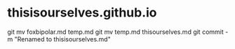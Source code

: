 # thisisourselves.github.io
git mv foxbipolar.md temp.md
git mv temp.md thisourselves.md
git commit -m "Renamed to thisisourselves.md"
